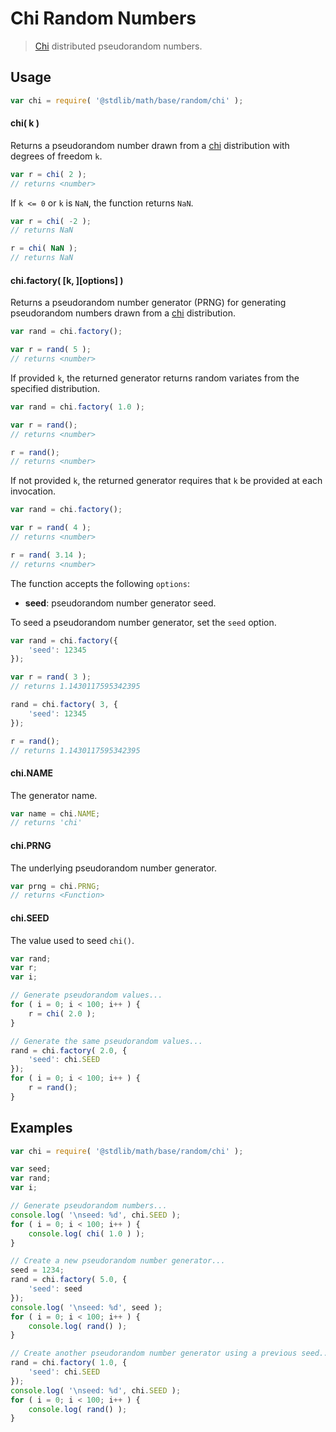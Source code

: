 # Chi Random Numbers

> [Chi][chi] distributed pseudorandom numbers.


<section class="usage">

## Usage

``` javascript
var chi = require( '@stdlib/math/base/random/chi' );
```

#### chi( k )

Returns a pseudorandom number drawn from a [chi][chi] distribution with degrees of freedom `k`.

``` javascript
var r = chi( 2 );
// returns <number>
```

If `k <= 0` or `k` is `NaN`, the function returns `NaN`.

``` javascript
var r = chi( -2 );
// returns NaN

r = chi( NaN );
// returns NaN
```

#### chi.factory( \[k, \]\[options\] )

Returns a pseudorandom number generator (PRNG) for generating pseudorandom numbers drawn from a [chi][chi] distribution.

``` javascript
var rand = chi.factory();

var r = rand( 5 );
// returns <number>
```

If provided `k`, the returned generator returns random variates from the specified distribution.

``` javascript
var rand = chi.factory( 1.0 );

var r = rand();
// returns <number>

r = rand();
// returns <number>
```

If not provided `k`, the returned generator requires that `k` be provided at each invocation.

``` javascript
var rand = chi.factory();

var r = rand( 4 );
// returns <number>

r = rand( 3.14 );
// returns <number>
```

The function accepts the following `options`:

* __seed__: pseudorandom number generator seed.

To seed a pseudorandom number generator, set the `seed` option.

``` javascript
var rand = chi.factory({
    'seed': 12345
});

var r = rand( 3 );
// returns 1.1430117595342395

rand = chi.factory( 3, {
    'seed': 12345
});

r = rand();
// returns 1.1430117595342395
```

#### chi.NAME

The generator name.

``` javascript
var name = chi.NAME;
// returns 'chi'
```

#### chi.PRNG

The underlying pseudorandom number generator.

``` javascript
var prng = chi.PRNG;
// returns <Function>
```

#### chi.SEED

The value used to seed `chi()`.

``` javascript
var rand;
var r;
var i;

// Generate pseudorandom values...
for ( i = 0; i < 100; i++ ) {
    r = chi( 2.0 );
}

// Generate the same pseudorandom values...
rand = chi.factory( 2.0, {
    'seed': chi.SEED
});
for ( i = 0; i < 100; i++ ) {
    r = rand();
}
```

</section>

<!-- /.usage -->


<section class="examples">

## Examples

``` javascript
var chi = require( '@stdlib/math/base/random/chi' );

var seed;
var rand;
var i;

// Generate pseudorandom numbers...
console.log( '\nseed: %d', chi.SEED );
for ( i = 0; i < 100; i++ ) {
    console.log( chi( 1.0 ) );
}

// Create a new pseudorandom number generator...
seed = 1234;
rand = chi.factory( 5.0, {
    'seed': seed
});
console.log( '\nseed: %d', seed );
for ( i = 0; i < 100; i++ ) {
    console.log( rand() );
}

// Create another pseudorandom number generator using a previous seed...
rand = chi.factory( 1.0, {
    'seed': chi.SEED
});
console.log( '\nseed: %d', chi.SEED );
for ( i = 0; i < 100; i++ ) {
    console.log( rand() );
}
```

</section>

<!-- /.examples -->


<section class="links">

[chi]: https://en.wikipedia.org/wiki/Chi_distribution

</section>

<!-- /.links -->
